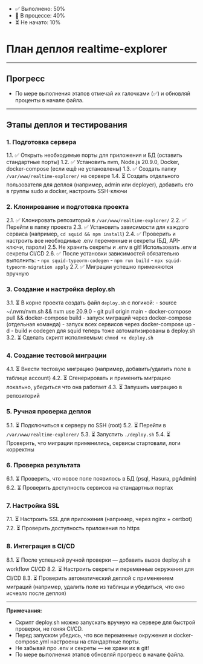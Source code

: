 - ✅ Выполнено: 50%
- 🚀 В процессе: 40%
- ⏳ Не начато: 10%

# План деплоя realtime-explorer

---

## Прогресс

- По мере выполнения этапов отмечай их галочками (✅) и обновляй проценты в начале файла.

---

## Этапы деплоя и тестирования

### 1. Подготовка сервера
  1.1. ✅ Открыть необходимые порты для приложения и БД (оставить стандартные порты)
  1.2. ✅ Установить nvm, Node.js 20.9.0, Docker, docker-compose (если ещё не установлены)
  1.3. ✅ Создать папку `/var/www/realtime-explorer/` на сервере
  1.4. ⏳ Создать отдельного пользователя для деплоя (например, admin или deployer), добавить его в группы sudo и docker, настроить SSH-ключи

### 2. Клонирование и подготовка проекта
  2.1. ✅ Клонировать репозиторий в `/var/www/realtime-explorer/`
  2.2. ✅ Перейти в папку проекта
  2.3. ✅ Установить зависимости для каждого сервиса (например, `cd squid && npm install`)
  2.4. ✅ Проверить и настроить все необходимые .env переменные и секреты (БД, API-ключи, пароли)
  2.5. Не хранить секреты и .env в git! Использовать .env и секреты CI/CD
  2.6. ✅ После установки зависимостей обязательно выполнить:
    - `npx squid-typeorm-codegen`
    - `npm run build`
    - `npx squid-typeorm-migration apply`
  2.7. ✅ Миграции успешно применяются вручную

### 3. Создание и настройка deploy.sh
  3.1. ⏳ В корне проекта создать файл `deploy.sh` с логикой:
    - source ~/.nvm/nvm.sh && nvm use 20.9.0
    - git pull origin main
    - docker-compose pull && docker-compose build
    - запуск миграций через docker-compose (отдельная команда)
    - запуск всех сервисов через docker-compose up -d
    - build и codegen для squid теперь тоже автоматизированы в deploy.sh
  3.2. ⏳ Сделать скрипт исполняемым: `chmod +x deploy.sh`

### 4. Создание тестовой миграции
  4.1. ⏳ Внести тестовую миграцию (например, добавить/удалить поле в таблице account)
  4.2. ⏳ Сгенерировать и применить миграцию локально, убедиться что она работает
  4.3. ⏳ Запушить миграцию в репозиторий

### 5. Ручная проверка деплоя
  5.1. ⏳ Подключиться к серверу по SSH (root)
  5.2. ⏳ Перейти в `/var/www/realtime-explorer/`
  5.3. ⏳ Запустить `./deploy.sh`
  5.4. ⏳ Проверить, что миграции применились, сервисы стартовали, логи корректны

### 6. Проверка результата
  6.1. ⏳ Проверить, что новое поле появилось в БД (psql, Hasura, pgAdmin)
  6.2. ⏳ Проверить доступность сервисов на стандартных портах

### 7. Настройка SSL
  7.1. ⏳ Настроить SSL для приложения (например, через nginx + certbot)
  7.2. ⏳ Проверить доступность приложения по https

### 8. Интеграция в CI/CD
  8.1. ⏳ После успешной ручной проверки — добавить вызов deploy.sh в workflow CI/CD
  8.2. ⏳ Настроить секреты и переменные окружения для CI/CD
  8.3. ⏳ Проверить автоматический деплой с применением миграций (например, удалить поле из таблицы и убедиться, что оно исчезло после деплоя)

---

**Примечания:**
- Скрипт deploy.sh можно запускать вручную на сервере для быстрой проверки, не гоняя CI/CD.
- Перед запуском убедись, что все переменные окружения и docker-compose.yml настроены на стандартные порты.
- Не забывай про .env и секреты — не храни их в git!
- По мере выполнения этапов обновляй прогресс в начале файла. 
